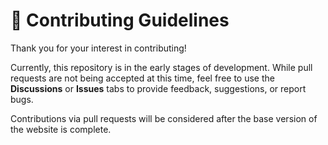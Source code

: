 # 🤝 Contributing Guidelines
Thank you for your interest in contributing! 

Currently, this repository is in the early stages of development. While pull requests are not being accepted at this time, feel free to use the **Discussions** or **Issues** tabs to provide feedback, suggestions, or report bugs. 

Contributions via pull requests will be considered after the base version of the website is complete.

